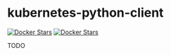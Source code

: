 # kubernetes-python-client

[![Docker Stars](https://img.shields.io/docker/automated/illagrenan/kubernetes-python-client.svg)](https://hub.docker.com/r/illagrenan/kubernetes-python-client/)
[![Docker Stars](https://img.shields.io/docker/build/illagrenan/kubernetes-python-client.svg)](https://hub.docker.com/r/illagrenan/kubernetes-python-client/)

TODO

